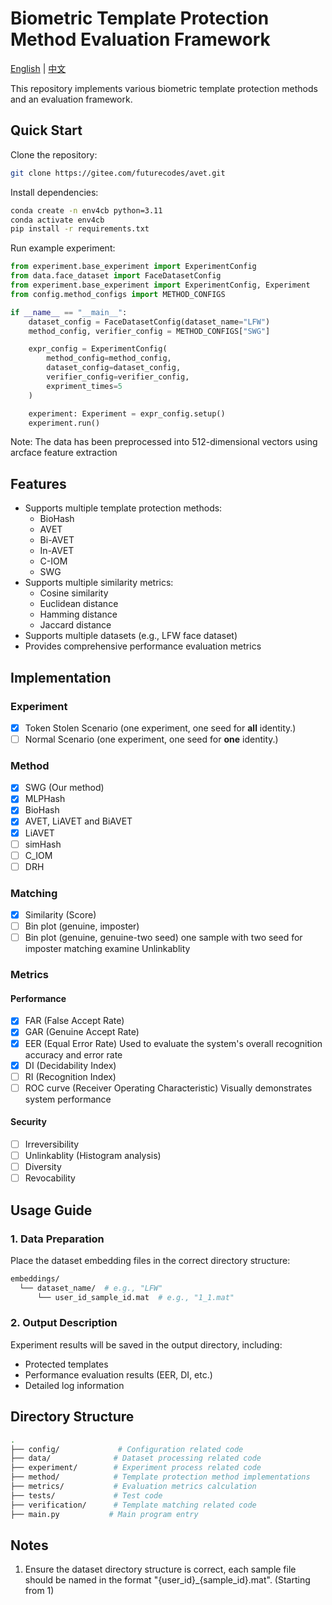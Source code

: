 # Biometric Template Protection Method Evaluation Framework

[English](README.md) | [中文](README_cn.md)

This repository implements various biometric template protection methods and an evaluation framework.

## Quick Start

Clone the repository:

```bash
git clone https://gitee.com/futurecodes/avet.git
```

Install dependencies:

```bash
conda create -n env4cb python=3.11
conda activate env4cb
pip install -r requirements.txt
```

Run example experiment:

```python
from experiment.base_experiment import ExperimentConfig 
from data.face_dataset import FaceDatasetConfig 
from experiment.base_experiment import ExperimentConfig, Experiment
from config.method_configs import METHOD_CONFIGS

if __name__ == "__main__":
    dataset_config = FaceDatasetConfig(dataset_name="LFW") 
    method_config, verifier_config = METHOD_CONFIGS["SWG"]

    expr_config = ExperimentConfig(
        method_config=method_config,
        dataset_config=dataset_config,
        verifier_config=verifier_config,
        expriment_times=5
    )

    experiment: Experiment = expr_config.setup()
    experiment.run()
```

Note: The data has been preprocessed into 512-dimensional vectors using arcface feature extraction

## Features

- Supports multiple template protection methods:
  - BioHash
  - AVET
  - Bi-AVET
  - In-AVET
  - C-IOM
  - SWG
- Supports multiple similarity metrics:
  - Cosine similarity
  - Euclidean distance
  - Hamming distance
  - Jaccard distance
- Supports multiple datasets (e.g., LFW face dataset)
- Provides comprehensive performance evaluation metrics

## Implementation

### Experiment

- [x] Token Stolen Scenario (one experiment, one seed for **all** identity.)
- [ ] Normal Scenario (one experiment, one seed for **one** identity.)

### Method

- [x] SWG (Our method)
- [x] MLPHash
- [x] BioHash
- [x] AVET, LiAVET and BiAVET
- [x] LiAVET
- [ ] simHash
- [ ] C_IOM
- [ ] DRH

### Matching  

- [x] Similarity (Score)
- [ ] Bin plot (genuine, imposter)
- [ ] Bin plot (genuine, genuine-two seed) one sample with two seed for imposter matching examine Unlinkablity

### Metrics

#### Performance

- [x] FAR (False Accept Rate)
- [x] GAR (Genuine Accept Rate)
- [x] EER (Equal Error Rate) Used to evaluate the system's overall recognition accuracy and error rate
- [x] DI (Decidability Index)
- [ ] RI (Recognition Index)
- [ ] ROC curve (Receiver Operating Characteristic) Visually demonstrates system performance

#### Security

- [ ] Irreversibility
- [ ] Unlinkablity (Histogram analysis)
- [ ] Diversity
- [ ] Revocability

## Usage Guide

### 1. Data Preparation

Place the dataset embedding files in the correct directory structure:

```bash
embeddings/
  └── dataset_name/  # e.g., "LFW"
      └── user_id_sample_id.mat  # e.g., "1_1.mat"
```

### 2. Output Description

Experiment results will be saved in the output directory, including:

- Protected templates
- Performance evaluation results (EER, DI, etc.)
- Detailed log information

## Directory Structure

```bash
.
├── config/             # Configuration related code
├── data/              # Dataset processing related code
├── experiment/        # Experiment process related code
├── method/            # Template protection method implementations
├── metrics/           # Evaluation metrics calculation
├── tests/             # Test code
├── verification/      # Template matching related code
├── main.py           # Main program entry
```

## Notes

1. Ensure the dataset directory structure is correct, each sample file should be named in the format "{user_id}_{sample_id}.mat". (Starting from 1)
